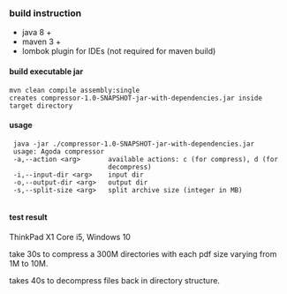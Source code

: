 ### build instruction

- java 8 + 
- maven 3 + 
- lombok plugin for IDEs (not required for maven build)

#### build executable jar

```
mvn clean compile assembly:single
creates compressor-1.0-SNAPSHOT-jar-with-dependencies.jar inside target directory
```

#### usage

```
 java -jar ./compressor-1.0-SNAPSHOT-jar-with-dependencies.jar
 usage: Agoda compressor
 -a,--action <arg>       available actions: c (for compress), d (for
                         decompress)
 -i,--input-dir <arg>    input dir
 -o,--output-dir <arg>   output dir
 -s,--split-size <arg>   split archive size (integer in MB) 
 
```

#### test result

ThinkPad X1 Core i5, Windows 10 

take 30s to compress a 300M directories with each pdf size varying from 1M to 10M.

takes 40s to decompress files back in directory structure.




